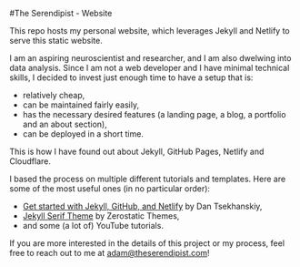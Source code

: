  #The Serendipist - Website
 
 This repo hosts my personal website, which leverages Jekyll and Netlify to serve this static website.

 I am an aspiring neuroscientist and researcher, and I am also dwelwing into data analysis. 
 Since I am not a web developer and I have minimal technical skills, I decided to invest just enough time to have a setup that is:

 - relatively cheap,
 - can be maintained fairly easily,
 - has the necessary desired features (a landing page, a blog, a portfolio and an about section), 
 - can be deployed in a short time.

 This is how I have found out about Jekyll, GitHub Pages, Netlify and Cloudflare.

 I based the process on multiple different tutorials and templates. Here are some of the most useful ones (in no particular order):
 - [Get started with Jekyll, GitHub, and Netlify](https://tseknet.com/blog/startblogging) by Dan Tsekhanskiy,
 - [Jekyll Serif Theme](https://www.zerostatic.io/theme/jekyll-serif/) by Zerostatic Themes,
 - and some (a lot of) YouTube tutorials.

 If you are more interested in the details of this project or my process, feel free to reach out to me at adam@theserendipist.com!